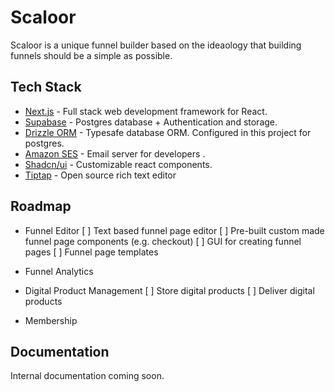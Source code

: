 # Scaloor

Scaloor is a unique funnel builder based on the ideaology that building funnels should be a simple as possible.

## Tech Stack

- [Next.js](https://nextjs.org/) - Full stack web development framework for React.
- [Supabase](https://supabase.com/) - Postgres database + Authentication and storage.
- [Drizzle ORM](https://orm.drizzle.team/) - Typesafe database ORM. Configured in this project for postgres.
- [Amazon SES](https://aws.amazon.com/ses/) - Email server for developers .
- [Shadcn/ui](https://ui.shadcn.com/) - Customizable react components.
- [Tiptap](https://tiptap.dev/) - Open source rich text editor

## Roadmap
- Funnel Editor
[ ] Text based funnel page editor
[ ] Pre-built custom made funnel page components (e.g. checkout)
[ ] GUI for creating funnel pages
[ ] Funnel page templates

- Funnel Analytics

- Digital Product Management
[ ] Store digital products
[ ] Deliver digital products

- Membership


## Documentation

Internal documentation coming soon.




